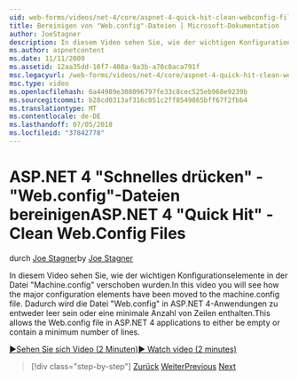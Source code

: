 ```yaml
---
uid: web-forms/videos/net-4/core/aspnet-4-quick-hit-clean-webconfig-files
title: Bereinigen von "Web.config"-Dateien | Microsoft-Dokumentation
author: JoeStagner
description: In diesem Video sehen Sie, wie der wichtigen Konfigurationselemente in der Datei "Machine.config" verschoben wurden. Dadurch wird die Datei "Web.config" in ASP.NET 4-Anwendung...
ms.author: aspnetcontent
ms.date: 11/11/2009
ms.assetid: 12aa35dd-16f7-408a-9a3b-a70c0aca791f
msc.legacyurl: /web-forms/videos/net-4/core/aspnet-4-quick-hit-clean-webconfig-files
msc.type: video
ms.openlocfilehash: 6a44989e308096797fe33c8cec525eb968e9239b
ms.sourcegitcommit: b28cd0313af316c051c2ff8549865bff67f2fbb4
ms.translationtype: MT
ms.contentlocale: de-DE
ms.lasthandoff: 07/05/2018
ms.locfileid: "37842778"
---
```

<a name="aspnet-4-quick-hit---clean-webconfig-files"></a><span data-ttu-id="04678-104">ASP.NET 4 "Schnelles drücken" - "Web.config"-Dateien bereinigen</span><span class="sxs-lookup"><span data-stu-id="04678-104">ASP.NET 4 "Quick Hit" - Clean Web.Config Files</span></span>
====================
<span data-ttu-id="04678-105">durch [Joe Stagner](https://github.com/JoeStagner)</span><span class="sxs-lookup"><span data-stu-id="04678-105">by [Joe Stagner](https://github.com/JoeStagner)</span></span>

<span data-ttu-id="04678-106">In diesem Video sehen Sie, wie der wichtigen Konfigurationselemente in der Datei "Machine.config" verschoben wurden.</span><span class="sxs-lookup"><span data-stu-id="04678-106">In this video you will see how the major configuration elements have been moved to the machine.config file.</span></span> <span data-ttu-id="04678-107">Dadurch wird die Datei "Web.config" in ASP.NET 4-Anwendungen zu entweder leer sein oder eine minimale Anzahl von Zeilen enthalten.</span><span class="sxs-lookup"><span data-stu-id="04678-107">This allows the Web.config file in ASP.NET 4 applications to either be empty or contain a minimum number of lines.</span></span>

[<span data-ttu-id="04678-108">&#9654;Sehen Sie sich Video (2 Minuten)</span><span class="sxs-lookup"><span data-stu-id="04678-108">&#9654; Watch video (2 minutes)</span></span>](https://channel9.msdn.com/Blogs/ASP-NET-Site-Videos/aspnet-4-quick-hit-clean-webconfig-files)

> [!div class="step-by-step"]
> <span data-ttu-id="04678-109">[Zurück](aspnet-4-quick-hit-auto-start.md)
> [Weiter](aspnet-4-quick-hit-predictable-client-ids.md)</span><span class="sxs-lookup"><span data-stu-id="04678-109">[Previous](aspnet-4-quick-hit-auto-start.md)
[Next](aspnet-4-quick-hit-predictable-client-ids.md)</span></span>

